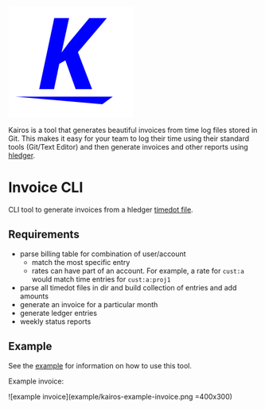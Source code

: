 ![logo](logo.png)

Kairos is a tool that generates beautiful invoices from time log files stored in
Git. This makes it easy for your team to log their time using their standard
tools (Git/Text Editor) and then generate invoices and other reports using
[hledger](https://hledger.org/).

# Invoice CLI

CLI tool to generate invoices from a hledger
[timedot file](https://hledger.org/dev/hledger.html#timedot).

## Requirements

- parse billing table for combination of user/account
  - match the most specific entry
  - rates can have part of an account. For example, a rate for `cust:a` would
    match time entries for `cust:a:proj1`
- parse all timedot files in dir and build collection of entries and add amounts
- generate an invoice for a particular month
- generate ledger entries
- weekly status reports

## Example

See the [example](example/) for information on how to use this tool.

Example invoice:

![example invoice](example/kairos-example-invoice.png =400x300)
